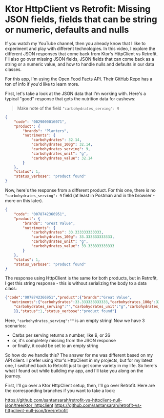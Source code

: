 # Ktor HttpClient vs Retrofit: Missing JSON fields, fields that can be string or numeric, defaults and nulls

If you watch my YouTube channel, then you already know that I like to experiment and play with 
different technologies. In this video, I explore the different JSON responses that come back from 
Ktor's HttpClient vs Retrofit. I'll also go over missing JSON fields, JSON fields that can come
back as a string or a numeric value, and how to handle nulls and defaults in our data classes.

For this app, I'm using the [Open Food Facts API](https://world.openfoodfacts.org/). Their
[GitHub Repo](https://github.com/openfoodfacts) has a ton of info if you'd like to learn more.

First, let's take a look at the JSON data that I'm working with. Here's a typical "good" response 
that gets the nutrition data for cashews:

> Make note of the field `"carbohydrates_serving": 9`

```json
{
    "code": "0029000016071",
    "product": {
        "brands": "Planters",
        "nutriments": {
            "carbohydrates": 32.14,
            "carbohydrates_100g": 32.14,
            "carbohydrates_serving": 9,
            "carbohydrates_unit": "g",
            "carbohydrates_value": 32.14
        }
    },
    "status": 1,
    "status_verbose": "product found"
}
```

Now, here's the response from a different product. For this one, there _is_ no 
`"carbohydrates_serving": 9` field (at least in Postman and in the browser - more on this later).

```json
{
    "code": "0078742366951",
    "product": {
        "brands": "Great Value",
        "nutriments": {
            "carbohydrates": 33.333333333333,
            "carbohydrates_100g": 33.333333333333,
            "carbohydrates_unit": "g",
            "carbohydrates_value": 33.333333333333
        }
    },
    "status": 1,
    "status_verbose": "product found"
}
```

The response using HttpClient is the same for both products, but in Retrofit, I get this string
response - this is without serializing the body to a data class:

```json
{"code":"0078742366951","product":{"brands":"Great Value",
  "nutriments":{"carbohydrates":33.333333333333,"carbohydrates_100g":33.333333333333,
    "carbohydrates_serving":"","carbohydrates_unit":"g","carbohydrates_value":33.333333333333
    }},"status":1,"status_verbose":"product found"}
```

Here, `"carbohydrates_serving":""` is an empty string! Now we have 3 scenarios:

* Carbs per serving returns a number, like 9, or 26
* or, it's completely missing from the JSON response
* or finally, it could be set to an empty string

So how do we handle this? The answer for me was different based on my API client. I prefer
using Ktor's HttpClient in my projects, but for my latest one, I switched back to Retrofit just to 
get some variety in my life. So here's what I found out while building my app, and I'll take you
along on the journey. 

First, I'll go over a Ktor HttpClient setup, then, I'll go over Retrofit. Here are the corresponding
branches if you want to take a look:

https://github.com/santansarah/retrofit-vs-httpclient-null-json/tree/ktor_httpclient
https://github.com/santansarah/retrofit-vs-httpclient-null-json/tree/retrofit
